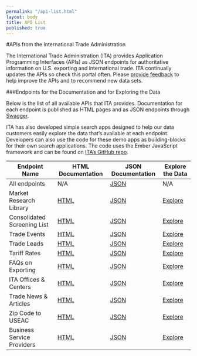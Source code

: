```yaml
---
permalink: "/api-list.html"
layout: body
title: API List
published: true
---
```


#APIs from the International Trade Administration

The International Trade Administration (ITA) provides Application Programming Interfaces (APIs) as JSON endpoints for authoritative information on U.S. exporting and international trade.  ITA continually updates the APIs so check this portal often.  Please [provide feedback](contact.html) to help improve the APIs and to recommend new data sets.

###Endpoints for the Documentation and for Exploring the Data

Below is the list of all available APIs that ITA provides.  Documentation for each endpoint is published as HTML pages and as JSON endpoints through [Swagger](http://swagger.io/).

ITA has also developed simple search apps designed to help our data customers easily explore the data that’s available at each endpoint. Developers can also use the code for these demo apps as building-blocks for their own search applications. The code uses the Ember JavaScript framework and can be found on [ITA’s GitHub repo](https://github.com/InternationalTradeAdministration/explorer).

| Endpoint Name	| HTML Documentation | JSON Documentation | Explore the Data |
| -------------| -------------|-------------|-------------|
| All endpoints | N/A | [JSON](api/trade-apis.json) | N/A |
| Market Research Library | [HTML](market-research-library.html) | [JSON](api/market-research-library.json) | [Explore](http://internationaltradeadministration.github.io/explorer/#/market-research-library-entries) |
| Consolidated Screening List | [HTML](consolidated-screening-list.html) | [JSON](api/consolidated-screening-lists.json) | [Explore](http://internationaltradeadministration.github.io/explorer/#/consolidated-screening-list-entries) |
| Trade Events | [HTML](trade-events.html) | [JSON](api/trade-events.json) | [Explore](http://internationaltradeadministration.github.io/explorer/#/trade-events) |
| Trade Leads | [HTML](trade-leads.html) | [JSON](api/trade-leads.json) | [Explore](http://internationaltradeadministration.github.io/explorer/#/trade-leads) |
| Tariff Rates | [HTML](tariff-rates.html) | [JSON](api/tariff-rates.json) | [Explore](http://internationaltradeadministration.github.io/explorer/#/tariff-rates) |
| FAQs on Exporting | [HTML](faqs-exporting.html) | [JSON](api/ita-faqs.json) | [Explore](http://internationaltradeadministration.github.io/explorer/#/ita-faqs) |
| ITA Offices & Centers | [HTML](ita-office-locations.html) | [JSON](api/ita-office-locations.json) | [Explore](http://internationaltradeadministration.github.io/explorer/#/ita-office-locations) |
| Trade News & Articles | [HTML](ita-trade-articles.html) | [JSON](api/ita-articles.json) | [Explore](http://internationaltradeadministration.github.io/explorer/#/sharepoint-trade-articles) |
| Zip Code to USEAC | [HTML](ita-zip-codes.html) | [JSON](api/export-assistance-centers.json) | [Explore](http://govwizely.github.io/explorer/#/ita-zip-codes) |
| Business Service Providers | [HTML](business-service-providers.html) | [JSON](api/business-service-providers.json) | [Explore](http://govwizely.github.io/explorer/#/business-service-providers) |
